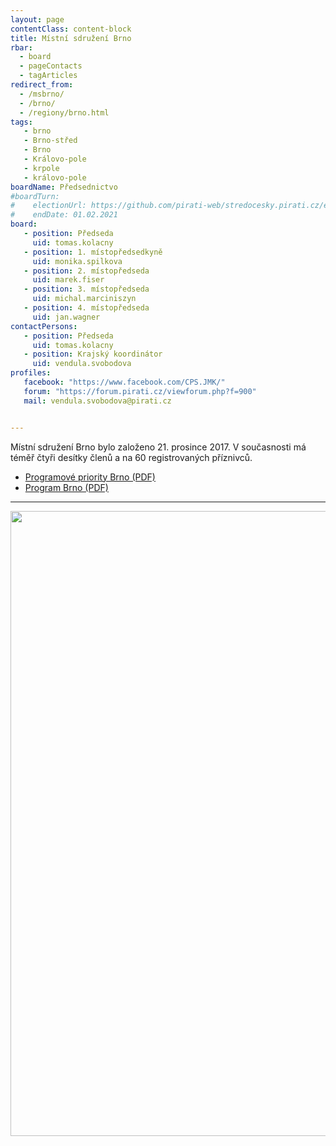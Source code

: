 ```yaml
---
layout: page
contentClass: content-block
title: Místní sdružení Brno
rbar:
  - board
  - pageContacts
  - tagArticles
redirect_from:
  - /msbrno/
  - /brno/
  - /regiony/brno.html
tags:
   - brno
   - Brno-střed
   - Brno
   - Královo-pole
   - krpole
   - královo-pole
boardName: Předsednictvo
#boardTurn:
#    electionUrl: https://github.com/pirati-web/stredocesky.pirati.cz/edit/master/kladno/index.md
#    endDate: 01.02.2021
board:
   - position: Předseda
     uid: tomas.kolacny
   - position: 1. místopředsedkyně
     uid: monika.spilkova
   - position: 2. místopředseda
     uid: marek.fiser
   - position: 3. místopředseda
     uid: michal.marciniszyn
   - position: 4. místopředseda
     uid: jan.wagner
contactPersons:
   - position: Předseda
     uid: tomas.kolacny
   - position: Krajský koordinátor
     uid: vendula.svobodova
profiles:
   facebook: "https://www.facebook.com/CPS.JMK/"
   forum: "https://forum.pirati.cz/viewforum.php?f=900"
   mail: vendula.svobodova@pirati.cz


---
```


Místní sdružení Brno bylo založeno 21. prosince 2017. V současnosti má téměř čtyři desítky členů a na 60 registrovaných příznivců.

* [Programové priority Brno (PDF)](https://a.pirati.cz/jihomoravsky/pdf/brno-priority.pdf)
* [Program Brno (PDF)](https://a.pirati.cz/jihomoravsky/pdf/brno-program.pdf)

<hr>

<img src="https://a.pirati.cz/crop/1200x675/jihomoravsky/img/posts/Brno-stred2_web.png" width="1000">

